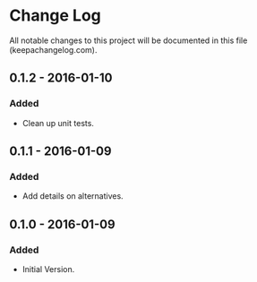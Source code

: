 # Change Log
All notable changes to this project will be documented in this file (keepachangelog.com).

## 0.1.2 - 2016-01-10
### Added
- Clean up unit tests.

## 0.1.1 - 2016-01-09
### Added
- Add details on alternatives.

## 0.1.0 - 2016-01-09
### Added
- Initial Version.

